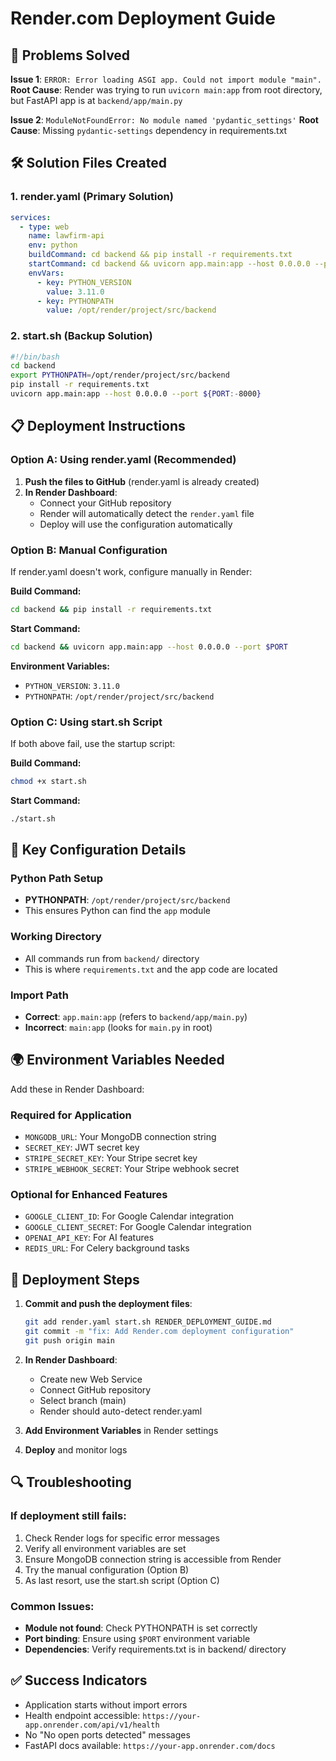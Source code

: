 # Render.com Deployment Guide

## 🚨 Problems Solved
**Issue 1**: `ERROR: Error loading ASGI app. Could not import module "main".`
**Root Cause**: Render was trying to run `uvicorn main:app` from root directory, but FastAPI app is at `backend/app/main.py`

**Issue 2**: `ModuleNotFoundError: No module named 'pydantic_settings'`
**Root Cause**: Missing `pydantic-settings` dependency in requirements.txt

## 🛠️ Solution Files Created

### 1. render.yaml (Primary Solution)
```yaml
services:
  - type: web
    name: lawfirm-api
    env: python
    buildCommand: cd backend && pip install -r requirements.txt
    startCommand: cd backend && uvicorn app.main:app --host 0.0.0.0 --port $PORT
    envVars:
      - key: PYTHON_VERSION
        value: 3.11.0
      - key: PYTHONPATH
        value: /opt/render/project/src/backend
```

### 2. start.sh (Backup Solution)
```bash
#!/bin/bash
cd backend
export PYTHONPATH=/opt/render/project/src/backend
pip install -r requirements.txt
uvicorn app.main:app --host 0.0.0.0 --port ${PORT:-8000}
```

## 📋 Deployment Instructions

### Option A: Using render.yaml (Recommended)
1. **Push the files to GitHub** (render.yaml is already created)
2. **In Render Dashboard**:
   - Connect your GitHub repository
   - Render will automatically detect the `render.yaml` file
   - Deploy will use the configuration automatically

### Option B: Manual Configuration
If render.yaml doesn't work, configure manually in Render:

**Build Command:**
```bash
cd backend && pip install -r requirements.txt
```

**Start Command:**
```bash
cd backend && uvicorn app.main:app --host 0.0.0.0 --port $PORT
```

**Environment Variables:**
- `PYTHON_VERSION`: `3.11.0`
- `PYTHONPATH`: `/opt/render/project/src/backend`

### Option C: Using start.sh Script
If both above fail, use the startup script:

**Build Command:**
```bash
chmod +x start.sh
```

**Start Command:**
```bash
./start.sh
```

## 🔧 Key Configuration Details

### Python Path Setup
- **PYTHONPATH**: `/opt/render/project/src/backend`
- This ensures Python can find the `app` module

### Working Directory
- All commands run from `backend/` directory
- This is where `requirements.txt` and the app code are located

### Import Path
- **Correct**: `app.main:app` (refers to `backend/app/main.py`)
- **Incorrect**: `main:app` (looks for `main.py` in root)

## 🌍 Environment Variables Needed

Add these in Render Dashboard:

### Required for Application
- `MONGODB_URL`: Your MongoDB connection string
- `SECRET_KEY`: JWT secret key
- `STRIPE_SECRET_KEY`: Your Stripe secret key
- `STRIPE_WEBHOOK_SECRET`: Your Stripe webhook secret

### Optional for Enhanced Features
- `GOOGLE_CLIENT_ID`: For Google Calendar integration
- `GOOGLE_CLIENT_SECRET`: For Google Calendar integration
- `OPENAI_API_KEY`: For AI features
- `REDIS_URL`: For Celery background tasks

## 🚀 Deployment Steps

1. **Commit and push the deployment files**:
   ```bash
   git add render.yaml start.sh RENDER_DEPLOYMENT_GUIDE.md
   git commit -m "fix: Add Render.com deployment configuration"
   git push origin main
   ```

2. **In Render Dashboard**:
   - Create new Web Service
   - Connect GitHub repository
   - Select branch (main)
   - Render should auto-detect render.yaml

3. **Add Environment Variables** in Render settings

4. **Deploy** and monitor logs

## 🔍 Troubleshooting

### If deployment still fails:
1. Check Render logs for specific error messages
2. Verify all environment variables are set
3. Ensure MongoDB connection string is accessible from Render
4. Try the manual configuration (Option B)
5. As last resort, use the start.sh script (Option C)

### Common Issues:
- **Module not found**: Check PYTHONPATH is set correctly
- **Port binding**: Ensure using `$PORT` environment variable
- **Dependencies**: Verify requirements.txt is in backend/ directory

## ✅ Success Indicators
- Application starts without import errors
- Health endpoint accessible: `https://your-app.onrender.com/api/v1/health`
- No "No open ports detected" messages
- FastAPI docs available: `https://your-app.onrender.com/docs`